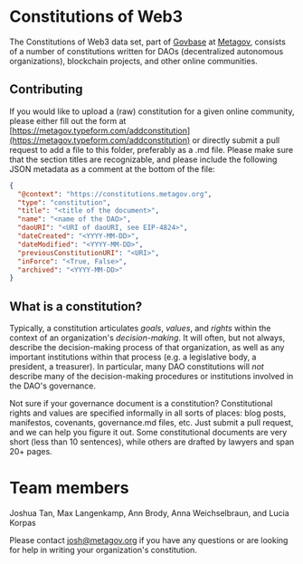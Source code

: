 # Constitutions of Web3

The Constitutions of Web3 data set, part of [Govbase](https://govbase.metagov.org) at [Metagov](https://metagov.org), consists of a number of constitutions written for DAOs (decentralized autonomous organizations), blockchain projects, and other online communities.

## Contributing

If you would like to upload a (raw) constitution for a given online community, please either fill out the form at [https://metagov.typeform.com/addconstitution](https://metagov.typeform.com/addconstitution) or directly submit a pull request to add a file to this folder, preferably as a .md file. Please make sure that the section titles are recognizable, and please include the following JSON metadata as a comment at the bottom of the file:

```json
{ 
  "@context": "https://constitutions.metagov.org",
  "type": "constitution",
  "title": "<title of the document>",
  "name": "<name of the DAO>",
  "daoURI": "<URI of daoURI, see EIP-4824>",
  "dateCreated": "<YYYY-MM-DD>",
  "dateModified": "<YYYY-MM-DD>",
  "previousConstitutionURI": "<URI>",
  "inForce": "<True, False>",
  "archived": "<YYYY-MM-DD>"
}
```

## What is a constitution?

Typically, a constitution articulates *goals*,  *values*, and *rights* within the context of an organization's *decision-making*. It will often, but not always, describe the decision-making process of that organization, as well as any important institutions within that process (e.g. a legislative body, a president, a treasurer). In particular, many DAO constitutions will *not* describe many of the decision-making procedures or institutions involved in the DAO's governance.

Not sure if your governance document is a constitution? Constitutional rights and values are specified informally in all sorts of places: blog posts, manifestos, covenants, governance.md files, etc. Just submit a pull request, and we can help you figure it out. Some constitutional documents are very short (less than 10 sentences), while others are drafted by lawyers and span 20+ pages.

# Team members
Joshua Tan, Max Langenkamp, Ann Brody, Anna Weichselbraun, and Lucia Korpas

Please contact josh@metagov.org if you have any questions or are looking for help in writing your organization's constitution.
